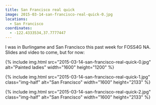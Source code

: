 ```yaml
---
title: San Francisco real quick
image: 2015-03-14-san-francisco-real-quick-0.jpg
locations:
  - San Francisco
coordinates:
  - -122.4333534,37.7777447
---
```


I was in Burlingame and San Francisco this past week for FOSS4G NA. Slides and video to come, but for now:

<div class="photos">

{% include img.html src="2015-03-14-san-francisco-real-quick-0.jpg"  alt="Painted ladies" width="1600" height="1200" %}

{% include img.html src="2015-03-14-san-francisco-real-quick-1.jpg" class="img-half" alt="San Francisco" width="1600" height="2133" %}

{% include img.html src="2015-03-14-san-francisco-real-quick-2.jpg" class="img-half" alt="San Francisco" width="1600" height="2133" %}

</div>
